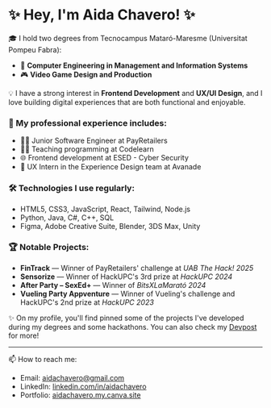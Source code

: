 # ✨ Hey, I'm Aida Chavero! ✨

🎓 I hold two degrees from Tecnocampus Mataró-Maresme (Universitat Pompeu Fabra):
- 📘 **Computer Engineering in Management and Information Systems**
- 🎮 **Video Game Design and Production**

💡 I have a strong interest in **Frontend Development** and **UX/UI Design**,
and I love building digital experiences that are both functional and enjoyable.

<!-- Línea en blanco -->

### 🚀 My professional experience includes:
- 👩‍💻 Junior Software Engineer at PayRetailers
- 👩‍🏫 Teaching programming at Codelearn
- 🌐 Frontend development at ESED - Cyber Security
- 🧠 UX Intern in the Experience Design team at Avanade

<!-- Línea en blanco -->

### 🛠️ Technologies I use regularly:
- HTML5, CSS3, JavaScript, React, Tailwind, Node.js
- Python, Java, C#, C++, SQL
- Figma, Adobe Creative Suite, Blender, 3DS Max, Unity

<!-- Línea en blanco -->

### 🏆 Notable Projects:
- **FinTrack** — Winner of PayRetailers' challenge at *UAB The Hack! 2025*
- **Sensorize** — Winner of HackUPC's 3rd prize at *HackUPC 2024*
- **After Party – SexEd+** — Winner of *BitsXLaMarató 2024*
- **Vueling Party Appventure** — Winner of Vueling's challenge and HackUPC's 2nd prize at *HackUPC 2023*

<!-- Línea en blanco -->

✨ On my profile, you'll find pinned some of the projects I've developed during my degrees and some hackathons.
You can also check my [Devpost](https://devpost.com/chave-chan) for more!

---

📫 How to reach me:

- Email: aidachavero@gmail.com  
- LinkedIn: [linkedin.com/in/aidachavero](https://www.linkedin.com/in/aidachavero)  
- Portfolio: [aidachavero.my.canva.site](http://aidachavero.my.canva.site)
